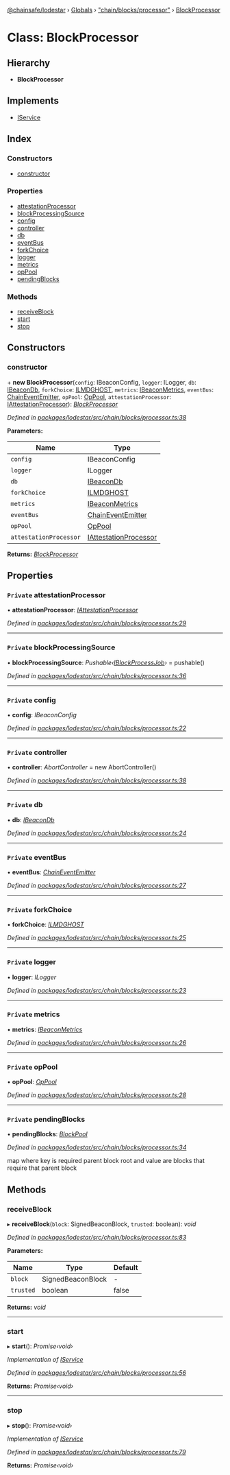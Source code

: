 [@chainsafe/lodestar](../README.md) › [Globals](../globals.md) › ["chain/blocks/processor"](../modules/_chain_blocks_processor_.md) › [BlockProcessor](_chain_blocks_processor_.blockprocessor.md)

# Class: BlockProcessor

## Hierarchy

* **BlockProcessor**

## Implements

* [IService](../interfaces/_node_nodejs_.iservice.md)

## Index

### Constructors

* [constructor](_chain_blocks_processor_.blockprocessor.md#constructor)

### Properties

* [attestationProcessor](_chain_blocks_processor_.blockprocessor.md#private-attestationprocessor)
* [blockProcessingSource](_chain_blocks_processor_.blockprocessor.md#private-blockprocessingsource)
* [config](_chain_blocks_processor_.blockprocessor.md#private-config)
* [controller](_chain_blocks_processor_.blockprocessor.md#private-controller)
* [db](_chain_blocks_processor_.blockprocessor.md#private-db)
* [eventBus](_chain_blocks_processor_.blockprocessor.md#private-eventbus)
* [forkChoice](_chain_blocks_processor_.blockprocessor.md#private-forkchoice)
* [logger](_chain_blocks_processor_.blockprocessor.md#private-logger)
* [metrics](_chain_blocks_processor_.blockprocessor.md#private-metrics)
* [opPool](_chain_blocks_processor_.blockprocessor.md#private-oppool)
* [pendingBlocks](_chain_blocks_processor_.blockprocessor.md#private-pendingblocks)

### Methods

* [receiveBlock](_chain_blocks_processor_.blockprocessor.md#receiveblock)
* [start](_chain_blocks_processor_.blockprocessor.md#start)
* [stop](_chain_blocks_processor_.blockprocessor.md#stop)

## Constructors

###  constructor

\+ **new BlockProcessor**(`config`: IBeaconConfig, `logger`: ILogger, `db`: [IBeaconDb](../interfaces/_db_api_beacon_interface_.ibeacondb.md), `forkChoice`: [ILMDGHOST](../interfaces/_chain_forkchoice_interface_.ilmdghost.md), `metrics`: [IBeaconMetrics](../interfaces/_metrics_interface_.ibeaconmetrics.md), `eventBus`: [ChainEventEmitter](../modules/_chain_interface_.md#chaineventemitter), `opPool`: [OpPool](_oppool_oppool_.oppool.md), `attestationProcessor`: [IAttestationProcessor](../interfaces/_chain_interface_.iattestationprocessor.md)): *[BlockProcessor](_chain_blocks_processor_.blockprocessor.md)*

*Defined in [packages/lodestar/src/chain/blocks/processor.ts:38](https://github.com/ChainSafe/lodestar/blob/f536e8f/packages/lodestar/src/chain/blocks/processor.ts#L38)*

**Parameters:**

Name | Type |
------ | ------ |
`config` | IBeaconConfig |
`logger` | ILogger |
`db` | [IBeaconDb](../interfaces/_db_api_beacon_interface_.ibeacondb.md) |
`forkChoice` | [ILMDGHOST](../interfaces/_chain_forkchoice_interface_.ilmdghost.md) |
`metrics` | [IBeaconMetrics](../interfaces/_metrics_interface_.ibeaconmetrics.md) |
`eventBus` | [ChainEventEmitter](../modules/_chain_interface_.md#chaineventemitter) |
`opPool` | [OpPool](_oppool_oppool_.oppool.md) |
`attestationProcessor` | [IAttestationProcessor](../interfaces/_chain_interface_.iattestationprocessor.md) |

**Returns:** *[BlockProcessor](_chain_blocks_processor_.blockprocessor.md)*

## Properties

### `Private` attestationProcessor

• **attestationProcessor**: *[IAttestationProcessor](../interfaces/_chain_interface_.iattestationprocessor.md)*

*Defined in [packages/lodestar/src/chain/blocks/processor.ts:29](https://github.com/ChainSafe/lodestar/blob/f536e8f/packages/lodestar/src/chain/blocks/processor.ts#L29)*

___

### `Private` blockProcessingSource

• **blockProcessingSource**: *Pushable‹[IBlockProcessJob](../interfaces/_chain_chain_.iblockprocessjob.md)›* = pushable<IBlockProcessJob>()

*Defined in [packages/lodestar/src/chain/blocks/processor.ts:36](https://github.com/ChainSafe/lodestar/blob/f536e8f/packages/lodestar/src/chain/blocks/processor.ts#L36)*

___

### `Private` config

• **config**: *IBeaconConfig*

*Defined in [packages/lodestar/src/chain/blocks/processor.ts:22](https://github.com/ChainSafe/lodestar/blob/f536e8f/packages/lodestar/src/chain/blocks/processor.ts#L22)*

___

### `Private` controller

• **controller**: *AbortController* = new AbortController()

*Defined in [packages/lodestar/src/chain/blocks/processor.ts:38](https://github.com/ChainSafe/lodestar/blob/f536e8f/packages/lodestar/src/chain/blocks/processor.ts#L38)*

___

### `Private` db

• **db**: *[IBeaconDb](../interfaces/_db_api_beacon_interface_.ibeacondb.md)*

*Defined in [packages/lodestar/src/chain/blocks/processor.ts:24](https://github.com/ChainSafe/lodestar/blob/f536e8f/packages/lodestar/src/chain/blocks/processor.ts#L24)*

___

### `Private` eventBus

• **eventBus**: *[ChainEventEmitter](../modules/_chain_interface_.md#chaineventemitter)*

*Defined in [packages/lodestar/src/chain/blocks/processor.ts:27](https://github.com/ChainSafe/lodestar/blob/f536e8f/packages/lodestar/src/chain/blocks/processor.ts#L27)*

___

### `Private` forkChoice

• **forkChoice**: *[ILMDGHOST](../interfaces/_chain_forkchoice_interface_.ilmdghost.md)*

*Defined in [packages/lodestar/src/chain/blocks/processor.ts:25](https://github.com/ChainSafe/lodestar/blob/f536e8f/packages/lodestar/src/chain/blocks/processor.ts#L25)*

___

### `Private` logger

• **logger**: *ILogger*

*Defined in [packages/lodestar/src/chain/blocks/processor.ts:23](https://github.com/ChainSafe/lodestar/blob/f536e8f/packages/lodestar/src/chain/blocks/processor.ts#L23)*

___

### `Private` metrics

• **metrics**: *[IBeaconMetrics](../interfaces/_metrics_interface_.ibeaconmetrics.md)*

*Defined in [packages/lodestar/src/chain/blocks/processor.ts:26](https://github.com/ChainSafe/lodestar/blob/f536e8f/packages/lodestar/src/chain/blocks/processor.ts#L26)*

___

### `Private` opPool

• **opPool**: *[OpPool](_oppool_oppool_.oppool.md)*

*Defined in [packages/lodestar/src/chain/blocks/processor.ts:28](https://github.com/ChainSafe/lodestar/blob/f536e8f/packages/lodestar/src/chain/blocks/processor.ts#L28)*

___

### `Private` pendingBlocks

• **pendingBlocks**: *[BlockPool](_chain_blocks_pool_.blockpool.md)*

*Defined in [packages/lodestar/src/chain/blocks/processor.ts:34](https://github.com/ChainSafe/lodestar/blob/f536e8f/packages/lodestar/src/chain/blocks/processor.ts#L34)*

map where key is required parent block root and value are blocks that require that parent block

## Methods

###  receiveBlock

▸ **receiveBlock**(`block`: SignedBeaconBlock, `trusted`: boolean): *void*

*Defined in [packages/lodestar/src/chain/blocks/processor.ts:83](https://github.com/ChainSafe/lodestar/blob/f536e8f/packages/lodestar/src/chain/blocks/processor.ts#L83)*

**Parameters:**

Name | Type | Default |
------ | ------ | ------ |
`block` | SignedBeaconBlock | - |
`trusted` | boolean | false |

**Returns:** *void*

___

###  start

▸ **start**(): *Promise‹void›*

*Implementation of [IService](../interfaces/_node_nodejs_.iservice.md)*

*Defined in [packages/lodestar/src/chain/blocks/processor.ts:56](https://github.com/ChainSafe/lodestar/blob/f536e8f/packages/lodestar/src/chain/blocks/processor.ts#L56)*

**Returns:** *Promise‹void›*

___

###  stop

▸ **stop**(): *Promise‹void›*

*Implementation of [IService](../interfaces/_node_nodejs_.iservice.md)*

*Defined in [packages/lodestar/src/chain/blocks/processor.ts:79](https://github.com/ChainSafe/lodestar/blob/f536e8f/packages/lodestar/src/chain/blocks/processor.ts#L79)*

**Returns:** *Promise‹void›*
